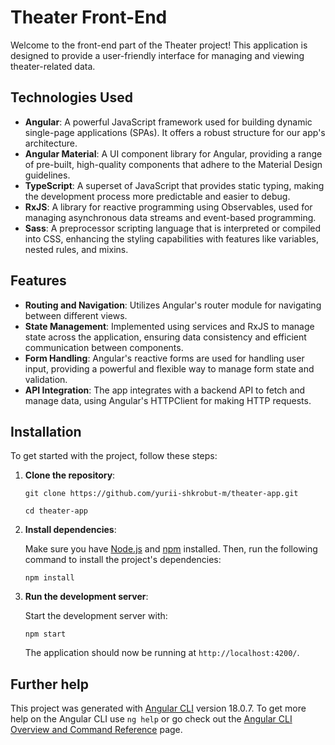 # Theater Front-End

Welcome to the front-end part of the Theater project! This application is designed to provide a user-friendly interface for managing and viewing theater-related data.

## Technologies Used

- **Angular**: A powerful JavaScript framework used for building dynamic single-page applications (SPAs). It offers a robust structure for our app's architecture.
- **Angular Material**: A UI component library for Angular, providing a range of pre-built, high-quality components that adhere to the Material Design guidelines.
- **TypeScript**: A superset of JavaScript that provides static typing, making the development process more predictable and easier to debug.
- **RxJS**: A library for reactive programming using Observables, used for managing asynchronous data streams and event-based programming.
- **Sass**: A preprocessor scripting language that is interpreted or compiled into CSS, enhancing the styling capabilities with features like variables, nested rules, and mixins.

## Features

- **Routing and Navigation**: Utilizes Angular's router module for navigating between different views.
- **State Management**: Implemented using services and RxJS to manage state across the application, ensuring data consistency and efficient communication between components.
- **Form Handling**: Angular's reactive forms are used for handling user input, providing a powerful and flexible way to manage form state and validation.
- **API Integration**: The app integrates with a backend API to fetch and manage data, using Angular's HTTPClient for making HTTP requests.

## Installation

To get started with the project, follow these steps:

1. **Clone the repository**:

   `git clone https://github.com/yurii-shkrobut-m/theater-app.git`
   
   `cd theater-app`

3. **Install dependencies**:

   Make sure you have [Node.js](https://nodejs.org/) and [npm](https://www.npmjs.com/) installed. Then, run the following command to install the project's dependencies:

   `npm install`

4. **Run the development server**:

   Start the development server with:

   `npm start`

   The application should now be running at `http://localhost:4200/`.

## Further help

This project was generated with [Angular CLI](https://github.com/angular/angular-cli) version 18.0.7.
To get more help on the Angular CLI use `ng help` or go check out the [Angular CLI Overview and Command Reference](https://angular.dev/tools/cli) page.
